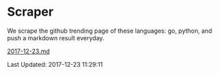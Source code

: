 # Scraper

We scrape the github trending page of these languages: go, python, and push a markdown result everyday.

[2017-12-23.md](https://github.com/borays/Scraper/blob/master/2017-12-23.md)

Last Updated: 2017-12-23 11:29:11